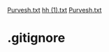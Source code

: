 [Purvesh.txt](https://github.com/Purvesh25/.gitignore/files/10306461/Purvesh.txt)
[hh (1).txt](https://github.com/Purvesh25/.gitignore/files/10306462/hh.1.txt)
[Purvesh.txt](https://github.com/Purvesh25/.gitignore/files/10306419/Purvesh.txt)
# .gitignore
